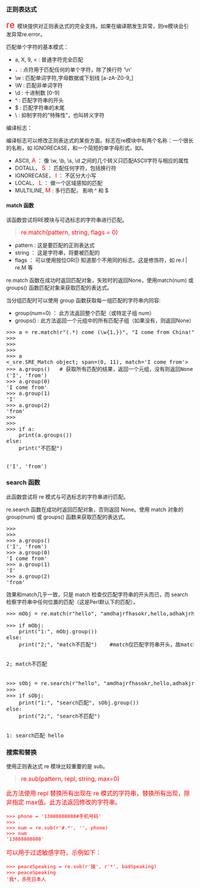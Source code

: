 ### 正则表达式

<font color=red size =5> re </font> 模块提供对正则表达式的完全支持。如果在编译期发生异常，则re模块会引发异常re.error。


匹配单个字符的基本模式：

- a, X, 9, < : 普通字符完全匹配
- <font color=red size =5> . </font> : 点符用于匹配任何的单个字符，除了换行符 '\\n'
- \w : 匹配单词字符,字母数据或下划线 [a-zA-Z0-9_]
- \W : 匹配非单词字符
- \d : 十进制数 [0-9]
- ^ : 匹配字符串的开头
- $ : 匹配字符串的末尾
- \ : 抑制字符的"特殊性"，也叫转义字符



编译标志：

编译标志可以修改正则表达式的某些方面。标志在re模块中有两个名称：一个很长的名称，如 IGNORECASE，和一个简短的单字母形式，如I。

- ASCII, <font color=red size =3>A</font> ： 像 \w, \b, \s, \d 之间的几个转义只匹配ASCII字符与相应的属性
- DOTALL， <font color=red size =3>S</font> ： 匹配任何字符，包括换行符
- IGNORECASE， <font color=red size =3>I</font> ： 不区分大小写
- LOCAL， <font color=red size =3>L</font> ：  做一个区域感知的匹配
- MULTILINE, <font color=red size =3>M</font> : 多行匹配， 影响 ^ 和 $


#### match 函数

该函数尝试将RE模块与可选标志的字符串进行匹配。

><font color=red size =3>re.match(pattern, string, flags = 0)</font>

- pattern : 这是要匹配的正则表达式
- string ： 这是字符串，将要被匹配的
- flags ： 可以使用按位OR(|) 知道那个不用同的标志。这是修饰符，如 re.I | re.M  等

re.match 函数在成功时返回匹配对象，失败时的返回None，使用match(num) 或groups() 函数匹配对象来获取匹配的表达式。


当分组匹配时可以使用 group 函数获取每一组匹配的字符串内同容:

- group(num=0) ： 此方法返回整个匹配（或特定子组 num）
- groups() : 此方法返回一个元组中的所有匹配子组（如果没有，则返回None）

<pre>
>>> a = re.match(r"(.*) come (\w{1,})", "I come from China!", re.I )
>>> 
>>> 
>>> 
>>> a
<_sre.SRE_Match object; span=(0, 11), match='I come from'>
>>> a.groups()   # 获取所有匹配的结果，返回一个元组，没有则返回None
('I', 'from')
>>> a.group(0)
'I come from'
>>> a.group(1)
'I'
>>> a.group(2)
'from'
>>> 
>>> 
>>> if a:
	print(a.groups())
else:
	print("不匹配")

	
('I', 'from')
</pre>


### search 函数

此函数尝试将 re 模式与可选标志的字符串进行匹配。

re.search 函数在成功时返回匹配对象，否则返回 None。使用 match 对象的 group(num) 或 groups() 函数来获取匹配的表达式。

<pre>
>>> 
>>> 
>>> a.groups()
('I', 'from')
>>> a.group(0)
'I come from'
>>> a.group(1)
'I'
>>> a.group(2)
'from'
</pre>

效果和match几乎一致，只是 match 检查仅匹配字符串的开头而已，而 search 检察字符串中任何位置的匹配（这是Perl默认下的匹配）。

<pre>
>>> mObj = re.match(r"hello", "amdhajrfhasokr,hello,adhakjrh ", re.I)

>>> if mObj:
	print("1:", mObj.group())
else:
	print("2;", "match不匹配")    #match仅匹配字符串开头，故match不匹配

	
2; match不匹配


>>> sObj = re.search(r"hello", "amdhajrfhasokr,hello,adhakjrh ", re.I)  #search 任何位置匹配即可
>>> 
>>> if sObj:
	print("1:", "search匹配", sObj.group())
else:
	print("2;", "search不匹配")

	
1: search匹配 hello
</pre>


### 搜索和替换

使用正则表达式 re 模块比较重要的是 sub。

><font color=red size=3>re.sub(pattern, repl, string, max=0)


此方法使用 repl 替换所有出现在 re 模式的字符串，替换所有出现，除非指定 max值。此方法返回修改的字符串。


<pre>
>>> phone = '13888888888#手机号码'
>>> 
>>> num = re.sub(r'#.*', '', phone)
>>> num
'13888888888'
</pre>


可以用于过滤敏感字符，示例如下：

<pre>
>>> peaceSpeaking = re.sub(r'操', r'*', badSpeaking)
>>> peaceSpeaking
'我*，杀死日本人
</pre>



